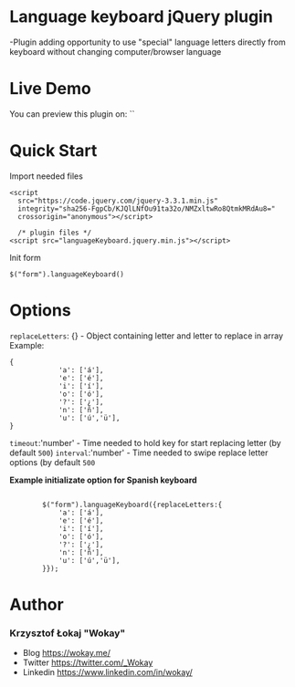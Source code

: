 # Language keyboard jQuery plugin

-Plugin adding opportunity to use "special" language letters directly from keyboard without changing computer/browser language

# Live Demo
You can preview this plugin on: ``

# Quick Start

Import needed files

```
<script
  src="https://code.jquery.com/jquery-3.3.1.min.js"
  integrity="sha256-FgpCb/KJQlLNfOu91ta32o/NMZxltwRo8QtmkMRdAu8="
  crossorigin="anonymous"></script>
  
  /* plugin files */
<script src="languageKeyboard.jquery.min.js"></script>
```

Init form

```
$("form").languageKeyboard()
```

# Options
`replaceLetters`: {} - Object containing letter and letter to replace in array
Example:
```
{
            'a': ['á'],
            'e': ['é'],
            'i': ['í'],
            'o': ['ó'],
            '?': ['¿'],
            'n': ['ñ'],
            'u': ['ú','ü'],
}
```

`timeout`:'number' - Time needed to hold key for start replacing letter (by default `500`)
`interval`:'number' - Time needed to swipe replace letter options (by default `500`

**Example initializate option for Spanish keyboard**
```

        $("form").languageKeyboard({replaceLetters:{
            'a': ['á'],
            'e': ['é'],
            'i': ['í'],
            'o': ['ó'],
            '?': ['¿'],
            'n': ['ñ'],
            'u': ['ú','ü'],
        }});
```
# Author

### Krzysztof Łokaj "Wokay"
- Blog https://wokay.me/
- Twitter https://twitter.com/_Wokay
- Linkedin https://www.linkedin.com/in/wokay/
